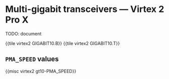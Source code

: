 # Multi-gigabit transceivers — Virtex 2 Pro X

TODO: document


{{tile virtex2 GIGABIT10.B}}
{{tile virtex2 GIGABIT10.T}}


## `PMA_SPEED` values

{{misc virtex2 gt10-PMA_SPEED}}
